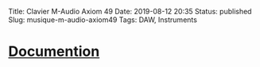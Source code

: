Title: Clavier M-Audio Axiom 49
Date: 2019-08-12 20:35
Status: published
Slug: musique-m-audio-axiom49
Tags: DAW, Instruments

# [Documention]({static}../images/musique/M-Audio_Axiom49_UG_FR01french.pdf)
